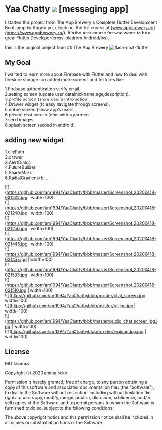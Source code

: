 

# Yaa Chatty ![](https://github.com/am1994/YaaChatty/blob/master/icons8-weixin-64.png) [messaging app]

I started this project from The App Brewery's Complete Flutter Development Bootcamp by Angela yu, 
check out the full course at [www.appbrewery.co](https://www.appbrewery.co/). It's the best course for who wants to  be a great Flutter Developer(cross-platfrom Android/Ios).

this is the original project from ## The App Brewery ![flash-chat-flutter](https://github.com/londonappbrewery/flash-chat-flutter)

## My Goal

I wanted to learn more about Firebase with  Flutter and how to deal with firestore storage so i added more screens and features like:<br/>

1.Firebase authentication verify email. <br/>
2.setting screen (update user data(nickname,age,description).<br/>
3.profile screen (show user's infromation).<br/>
4.Drawer widget (to easy navigate through screens).<br/>
5.online screen (show app's users).<br/>
6.private chat screen (chat with a partner).<br/>
7.send images <br/>
8.splash screen (added in android).<br/>


## adding new widget

 1.clipPath<br/>
 2.drawer<br/>
 3.AlertDialog<br/>
 4.FutureBuilder<br/>
 5.ShadeMask<br/>
 6.RadialGradient<br 
 ...<br/>
 
 ![](https://github.com/am1994/YaaChatty/blob/master/Screenshot_20200418-021232.jpg | width=100)</br>
 ![](https://github.com/am1994/YaaChatty/blob/master/Screenshot_20200418-021240.jpg | width=100)</br>
 ![](https://github.com/am1994/YaaChatty/blob/master/Screenshot_20200418-021250.jpg | width=100)</br>
 ![](https://github.com/am1994/YaaChatty/blob/master/Screenshot_20200418-021445.jpg | width=100)</br>
 ![](https://github.com/am1994/YaaChatty/blob/master/Screenshot_20200418-021457.jpg | width=100)</br>
 ![](https://github.com/am1994/YaaChatty/blob/master/Screenshot_20200418-021503.jpg | width=100)</br>
 ![](https://github.com/am1994/YaaChatty/blob/master/Screenshot_20200418-021510.jpg | width=100)</br>
 ![](https://github.com/am1994/YaaChatty/blob/master/chat_screen.jpg | width=100)</br>
 ![](https://github.com/am1994/YaaChatty/blob/master/online.jpg | width=100)</br>
 ![](https://github.com/am1994/YaaChatty/blob/master/public_chat_screen.jpg.jpg | width=100)</br>
 ![](https://github.com/am1994/YaaChatty/blob/master/register.jpg.jpg | width=100)</br>


 

 
 



 
 
## License

MIT License

Copyright (c) 2020 amina bekir

Permission is hereby granted, free of charge, to any person obtaining a copy
of this software and associated documentation files (the "Software"), to deal
in the Software without restriction, including without limitation the rights
to use, copy, modify, merge, publish, distribute, sublicense, and/or sell
copies of the Software, and to permit persons to whom the Software is
furnished to do so, subject to the following conditions:

The above copyright notice and this permission notice shall be included in all
copies or substantial portions of the Software.


